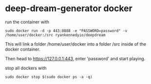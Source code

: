 # deep-dream-generator docker



run the container with

	sudo docker run -d -p 443:8888 -e "PASSWORD=password" -v /home/user/docker:/src ryankennedyio/deepdream

This will link a folder /home/user/docker into a folder /src inside of the docker container.

Then head to https://127.0.0.1:443, enter 'password' and start playing. 

stop all dockers with

	sudo docker stop $(sudo docker ps -a -q)
